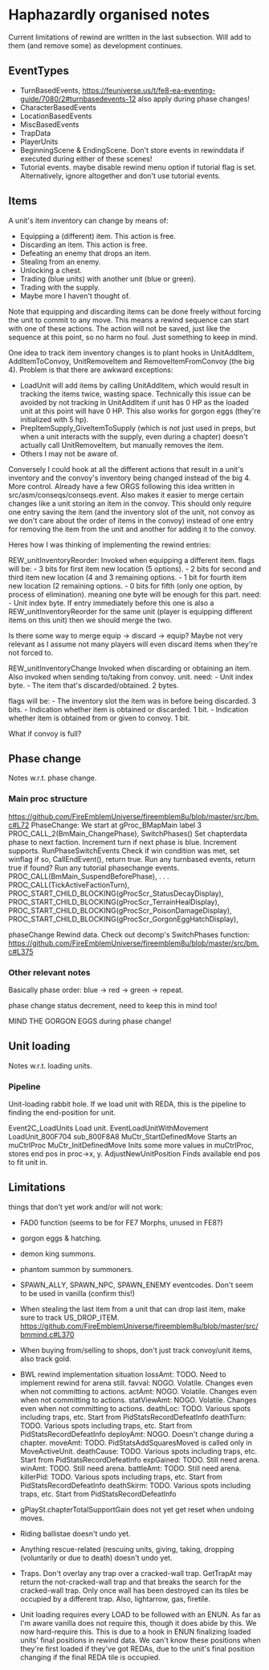 # Haphazardly organised notes
Current limitations of rewind are written in the last subsection. Will add to them (and remove some) as development continues.

## EventTypes

- TurnBasedEvents, https://feuniverse.us/t/fe8-ea-eventing-guide/7080/2#turnbasedevents-12
  also apply during phase changes!
- CharacterBasedEvents
- LocationBasedEvents
- MiscBasedEvents
- TrapData
- PlayerUnits
- BeginningScene & EndingScene. Don't store events in rewinddata if executed during either of these scenes!
- Tutorial events. maybe disable rewind menu option if tutorial flag is set. Alternatively, ignore altogether and don't use tutorial events.

## Items

A unit's item inventory can change by means of:
  - Equipping a (different) item. This action is free.
  - Discarding an item. This action is free.
  - Defeating an enemy that drops an item.
  - Stealing from an enemy.
  - Unlocking a chest.
  - Trading (blue units) with another unit (blue or green).
  - Trading with the supply.
  - Maybe more I haven't thought of.
  
Note that equipping and discarding items can be done freely without forcing the unit to commit to any move. This means a rewind sequence can start with one of these actions. The action will not be saved, just like the sequence at this point, so no harm no foul. Just something to keep in mind.

One idea to track item inventory changes is to plant hooks in UnitAddItem, AddItemToConvoy, UnitRemoveItem and RemoveItemFromConvoy (the big 4). Problem is that there are awkward exceptions:
  - LoadUnit will add items by calling UnitAddItem, which would result in tracking the items twice, wasting space. Technically this issue can be avoided by not tracking in UnitAddItem if unit has 0 HP as the loaded unit at this point will have 0 HP. This also works for gorgon eggs (they're initialized with 5 hp).
  - PrepItemSupply_GiveItemToSupply (which is not just used in preps, but when a unit interacts with the supply, even during a chapter) doesn't actually call UnitRemoveItem, but manually removes the item.
  - Others I may not be aware of.

Conversely I could hook at all the different actions that result in a unit's inventory and the convoy's inventory being changed instead of the big 4. More control. Already have a few ORGS following this idea written in src/asm/conseqs/conseqs.event. Also makes it easier to merge certain changes like a unit storing an item in the convoy. This should only require one entry saving the item (and the inventory slot of the unit, not convoy as we don't care about the order of items in the convoy) instead of one entry for removing the item from the unit and another for adding it to the convoy.

Heres how I was thinking of implementing the rewind entries:

REW_unitInventoryReorder:
  Invoked when equipping a different item.
  flags will be:
    - 3 bits for first item new location (5 options).
    - 2 bits for second and third item new location (4 and 3 remaining options.
    - 1 bit for fourth item new location (2 remaining options.
    - 0 bits for fifth (only one option, by process of elimination).
  meaning one byte will be enough for this part.
  need:
    - Unit index byte.
  If entry immediately before this one is also a REW_unitInventoryReorder for the same unit (player is equipping different items on this unit) then we should merge the two.
  
  Is there some way to merge equip -> discard -> equip? Maybe not very relevant as I assume not many players will even discard items when they're not forced to.
  
REW_unitInventoryChange
  Invoked when discarding or obtaining an item.
  Also invoked when sending to/taking from convoy.
   unit.
  need:
    - Unit index byte.
    - The item that's discarded/obtained. 2 bytes.
    
  flags will be:
    - The inventory slot the item was in before being discarded. 3 bits.
    - Indication whether item is obtained      or discarded. 1 bit.
    - Indication whether item is obtained from or given to convoy. 1 bit.

What if convoy is full?

## Phase change
Notes w.r.t. phase change.

### Main proc structure
https://github.com/FireEmblemUniverse/fireemblem8u/blob/master/src/bm.c#L72
PhaseChange: We start at gProc_BMapMain label 3
  PROC_CALL_2(BmMain_ChangePhase),
    SwitchPhases()
      Set chapterdata phase to next faction.
      Increment turn if next phase is blue.
      Increment supports.
    RunPhaseSwitchEvents
      Check if win condition was met, set winflag if so, CallEndEvent(), return true.
      Run any turnbased events, return true if found?
      Run any tutorial phasechange events.
  PROC_CALL(BmMain_SuspendBeforePhase),
  .
  .
  .
  PROC_CALL(TickActiveFactionTurn),
  PROC_START_CHILD_BLOCKING(gProcScr_StatusDecayDisplay),
  PROC_START_CHILD_BLOCKING(gProcScr_TerrainHealDisplay),
  PROC_START_CHILD_BLOCKING(gProcScr_PoisonDamageDisplay),
  PROC_START_CHILD_BLOCKING(gProcScr_GorgonEggHatchDisplay),

phaseChange Rewind data. Check out decomp's SwitchPhases function:
https://github.com/FireEmblemUniverse/fireemblem8u/blob/master/src/bm.c#L375

### Other relevant notes
Basically phase order:
blue -> red -> green -> repeat.

phase change status decrement, need to keep this in mind too!

MIND THE GORGON EGGS during phase change!

## Unit loading
Notes w.r.t. loading units.

### Pipeline
Unit-loading rabbit hole. If we load unit with REDA, this is the pipeline to finding the end-position for unit.

Event2C_LoadUnits                   Load unit.
  EventLoadUnitWithMovement
    LoadUnit_800F704
      sub_800F8A8
        MuCtr_StartDefinedMove      Starts an muCtrlProc
          MuCtr_InitDefinedMove     Inits some more values in muCtrlProc, stores end pos in proc->x, y.
            AdjustNewUnitPosition   Finds available end pos to fit unit in.

## Limitations
things that don't yet work and/or will not work:
  - FAD0 function (seems to be for FE7 Morphs, unused in FE8?)
  - gorgon eggs & hatching.
  - demon king summons.
  - phantom summon by summoners.
  - SPAWN_ALLY, SPAWN_NPC, SPAWN_ENEMY eventcodes. Don't seem to be used in vanilla (confirm this!)
  
  - When stealing the last item from a unit that can drop last item, make sure to track US_DROP_ITEM.
  https://github.com/FireEmblemUniverse/fireemblem8u/blob/master/src/bmmind.c#L370
  
  - When buying from/selling to shops, don't just track convoy/unit items, also track gold.
  
  - BWL rewind implementation situation
    lossAmt:      TODO. Need to implement rewind for arena still.
    favval:       NOGO. Volatile. Changes even when not committing to actions.
    actAmt:       NOGO. Volatile. Changes even when not committing to actions.
    statViewAmt:  NOGO. Volatile. Changes even when not committing to actions.
    deathLoc:     TODO. Various spots including traps, etc. Start from PidStatsRecordDefeatInfo
    deathTurn:    TODO. Various spots including traps, etc. Start from PidStatsRecordDefeatInfo
    deployAmt:    NOGO. Doesn't change during a chapter.
    moveAmt:      TODO. PidStatsAddSquaresMoved is called only in MoveActiveUnit.
    deathCause:   TODO. Various spots including traps, etc. Start from PidStatsRecordDefeatInfo
    expGained:    TODO. Still need arena.
    winAmt:       TODO. Still need arena.
    battleAmt:    TODO. Still need arena.
    killerPid:    TODO. Various spots including traps, etc. Start from PidStatsRecordDefeatInfo
    deathSkirm:   TODO. Various spots including traps, etc. Start from PidStatsRecordDefeatInfo

  - gPlaySt.chapterTotalSupportGain does not yet get reset when undoing moves.
  - Riding ballistae doesn't undo yet.
  - Anything rescue-related (rescuing units, giving, taking, dropping (voluntarily or due to death) doesn't undo yet.
  - Traps. Don't overlay any trap over a cracked-wall trap. GetTrapAt may return the not-cracked-wall trap and that breaks the search for the cracked-wall trap. Only once wall has been destroyed can its tiles be occupied by a different trap. Also, lightarrow, gas, firetile.
  - Unit loading requires every LOAD to be followed with an ENUN. As far as I'm aware vanilla does not require this, though it does abide by this. We now hard-require this. This is due to a hook in ENUN finalizing loaded units' final positions in rewind data. We can't know these positions when they're first loaded if they've got REDAs, due to the unit's final position changing if the final REDA tile is occupied.